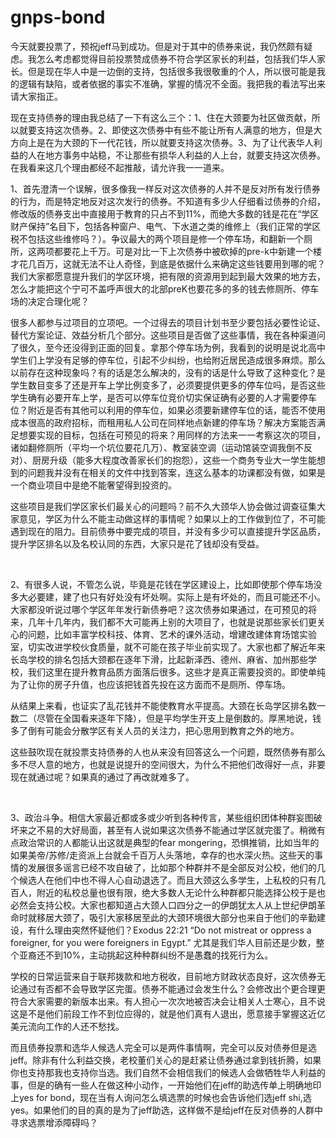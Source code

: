 # gnps-bond

今天就要投票了，预祝jeff马到成功。但是对于其中的债券来说，我仍然颇有疑虑。我怎么考虑都觉得目前投票赞成债券不符合学区家长的利益，包括我们华人家长。但是现在华人中是一边倒的支持，包括很多我很敬重的个人，所以很可能是我的逻辑有缺陷，或者依据的事实不准确，掌握的情况不全面。我把我的看法写出来请大家指正。
 
 
现在支持债券的理由我总结了一下有这么三个：1、住在大颈要为社区做贡献，所以就要支持这次债券。2、即使这次债券中有些不能让所有人满意的地方，但是大方向上是在为大颈的下一代花钱，所以就要支持这次债券。3、为了让代表华人利益的人在地方事务中站稳，不让那些有损华人利益的人上台，就要支持这次债券。在我看来这几个理由都经不起推敲，请允许我一一道来。



1、首先澄清一个误解，很多像我一样反对这次债券的人并不是反对所有发行债券的行为，而是特定地反对这次发行的债券。不知道有多少人仔细看过债券的介绍，修改版的债券支出中直接用于教育的只占不到11%，而绝大多数的钱是花在“学区财产保持”名目下，包括各种窗户、电气、下水道之类的维修上（我们正常的学区税不包括这些维修吗？）。争议最大的两个项目是修一个停车场，和翻新一个厕所，这两项都要花上千万。可是对比一下上次债券中被砍掉的pre-k中新建一个楼才花几百万，这就无法不让人奇怪，到底是依据什么来确定这些钱要用到哪的呢？我们大家都愿意提升我们的学区环境，把有限的资源用到起到最大效果的地方去，怎么才能把这个宁可不盖呼声很大的北部preK也要花多的多的钱去修厕所、停车场的决定合理化呢？


很多人都参与过项目的立项吧。一个过得去的项目计划书至少要包括必要性论证、替代方案论证、效益分析几个部分。这些项目是否做了这些事情，我在各种渠道问了很久，至今还没得到正面的回复。拿那个停车场为例，我看到的说明是说北高中学生们上学没有足够的停车位，引起不少纠纷，也给附近居民造成很多麻烦。那么以前存在这种现象吗？有的话是怎么解决的，没有的话是什么导致了这种变化？是学生数目变多了还是开车上学比例变多了，必须要提供更多的停车位吗，是否这些学生确有必要开车上学，是否可以停车位竞价切实保证确有必要的人才需要停车位？附近是否有其他可以利用的停车位，如果必须要新建停车位的话，能否不使用成本很高的政府招标，而租用私人公司在同样地点新建的停车场？解决方案能否满足想要实现的目标，包括在可预见的将来？用同样的方法来一一考察这次的项目，诸如翻修厕所（平均一个坑位要花几万）、教室装空调（运动馆装空调我倒不反对）、厨房升级（能多大程度改善家长们的抱怨），这些一个商务专业大一学生能想到的问题我并没有在相关的文件中找到答案，连这么基本的功课都没有做，如果是一个商业项目中是绝不能奢望得到投资的。


这些项目是我们学区家长们最关心的问题吗？前不久大颈华人协会做过调查征集大家意见，学区为什么不能主动做这样的事情呢？如果以上的工作做到位了，不可能遇到现在的阻力。目前债券中要完成的项目，并没有多少可以直接提升学区品质，提升学区排名以及名校认同的东西，大家只是花了钱却没有受益。

 

2、有很多人说，不管怎么说，毕竟是花钱在学区建设上，比如即使那个停车场没多大必要建，建了也只有好处没有坏处啊。实际上是有坏处的，而且可能还不小。大家都没听说过哪个学区年年发行新债券吧？这次债券如果通过，在可预见的将来，几年十几年内，我们都不大可能再上别的大项目了，也就是说那些家长们更关心的问题，比如丰富学校科技、体育、艺术的课外活动，增建改建体育场馆实验室，切实改进学校伙食质量，就不可能在孩子毕业前实现了。大家也都了解近年来长岛学校的排名包括大颈都在逐年下滑，比起新泽西、德州、麻省、加州那些学校，我们这里在提升教育品质方面落后很多。这些才是真正需要投资的。即使单纯为了让你的房子升值，也应该把钱首先投在这方面而不是厕所、停车场。


从结果上来看，也证实了乱花钱并不能使教育水平提高。大颈在长岛学区排名数一数二（尽管在全国看来逐年下降），但是平均学生开支上是倒数的。厚黑地说，钱多了倒有可能会分散学区有关人员的关注力，把心思用到教育之外的地方。


这些鼓吹现在就投票支持债券的人也从来没有回答这么一个问题，既然债券有那么多不尽人意的地方，也就是说提升的空间很大，为什么不把他们改得好一点，非要现在就通过呢？如果真的通过了再改就难多了。

 

3、政治斗争。相信大家最近都或多或少听到各种传言，某些组织团体种群妄图破坏来之不易的大好局面，甚至有人说如果这次债券不能通过学区就完蛋了。稍微有点政治常识的人都能认出这就是典型的fear mongering，恐惧推销，比如当年的如果美帝/苏修/走资派上台就会千百万人头落地，幸存的也水深火热。这些天的事情的发展很多谣言已经不攻自破了，比如那个种群并不是全部反对公校，他们的几个候选人在他们中也不得人心自动退选了。而且大颈这么多学生，上私校的只有几百人，附近的私校总量也很有限，绝大多数人无论什么种群都只能选择公校于是也必然会支持公校。大家也都知道占大颈人口四分之一的伊朗犹太人从上世纪伊朗革命时就移居大颈了，吸引大家移居至此的大颈环境很大部分也来自于他们的辛勤建设，有什么理由突然怀疑他们？Exodus 22:21 “Do not mistreat or oppress a foreigner, for you were
foreigners in Egypt.” 尤其是我们华人目前还是少数，整个亚裔还不到10%，主动挑起这种种群纠纷不是愚蠢的找死行为么。


学校的日常运营来自于联邦拨款和地方税收，目前地方财政状态良好，这次债券无论通过有否都不会导致学区完蛋。债券不能通过会发生什么？会修改出个更合理更符合大家需要的新版本出来。有人担心一次次地被否决会让相关人士寒心，且不说这是不是他们前段工作不到位应得的，就是他们真有人退出，愿意接手掌握这近亿美元流向工作的人还不愁找。


而且债券投票和选华人候选人完全可以是两件事情啊，完全可以反对债券但是选jeff。除非有什么利益交换，老校董们关心的是赶紧让债券通过拿到钱折腾，如果你也支持那我也支持你当选。我们自然不会相信我们的候选人会做牺牲华人利益的事，但是的确有一些人在做这种小动作，一开始他们在jeff的助选传单上明确地印上yes for bond，现在当有人询问怎么填选票的时候也会告诉他们选jeff shi,选yes。如果他们的目的真的是为了jeff助选，这样做不是给jeff在反对债券的人群中寻求选票增添障碍吗？


